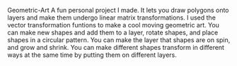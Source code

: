 Geometric-Art
A fun personal project I made. It lets you draw polygons onto layers and make them undergo linear matrix transformations.
I used the vector transformation funtions to make a cool moving geometric art.
You can make new shapes and add them to a layer, rotate shapes, and place shapes in a circular pattern.
You can make the layer that shapes are on spin, and grow and shrink.
You can make different shapes transform in different ways at the same time by putting them on different layers.
